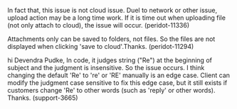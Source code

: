In fact that, this issue is not cloud issue. Duel to network or other issue, upload action may be a long time work. If it is time out when uploading file (not only attach to cloud), the issue will occur. (peridot-11336)
 
Attachments only can be saved to folders, not files. So the files are not displayed when clicking 'save to cloud'.Thanks. (peridot-11294)
 
hi Devendra Pudke,
In code, it judges string ("Re") at the beginning of subject and the judgment is insensitive. So the issue occurs. I think changing the default 'Re' to 're' or 'RE' manually is an edge case. Client can modify the judgment case sensitive to fix this edge case, but it still exists if customers change 'Re' to other words (such as 'reply' or other words). Thanks. (support-3665)
